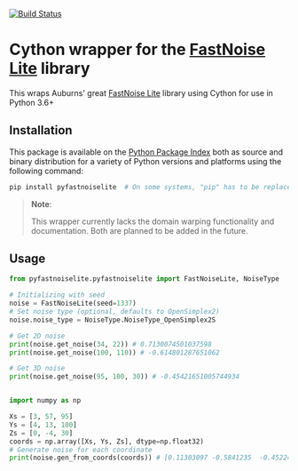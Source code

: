 [![Build Status](https://travis-ci.org/tizilogic/PyFastNoiseLite.svg?branch=master)](https://travis-ci.org/tizilogic/PyFastNoiseLite)

# Cython wrapper for the [FastNoise Lite](https://github.com/Auburn/FastNoise/) library

This wraps Auburns' great [FastNoise Lite](https://github.com/Auburn/FastNoise/)
library using Cython  for use in Python 3.6+

## Installation

This package is available on the [Python Package Index](https://pypi.org) both
as source and binary distribution for a variety of Python versions and
platforms using the following command:

```bash
pip install pyfastnoiselite  # On some systems, "pip" has to be replaced by "pip3"
```

> __Note__:
>
> This wrapper currently lacks the domain warping functionality and
> documentation. Both are planned to be added in the future.

## Usage

```py
from pyfastnoiselite.pyfastnoiselite import FastNoiseLite, NoiseType

# Initializing with seed
noise = FastNoiseLite(seed=1337)
# Set noise type (optional, defaults to OpenSimplex2)
noise.noise_type = NoiseType.NoiseType_OpenSimplex2S

# Get 2D noise
print(noise.get_noise(34, 22)) # 0.7130074501037598
print(noise.get_noise(100, 110)) # -0.614801287651062

# Get 3D noise
print(noise.get_noise(95, 100, 30)) # -0.45421651005744934


import numpy as np

Xs = [3, 57, 95]
Ys = [4, 13, 100]
Zs = [0, -4, 30]
coords = np.array([Xs, Ys, Zs], dtype=np.float32)
# Generate noise for each coordinate
print(noise.gen_from_coords(coords)) # [0.11303097 -0.5841235  -0.45224023]
```
